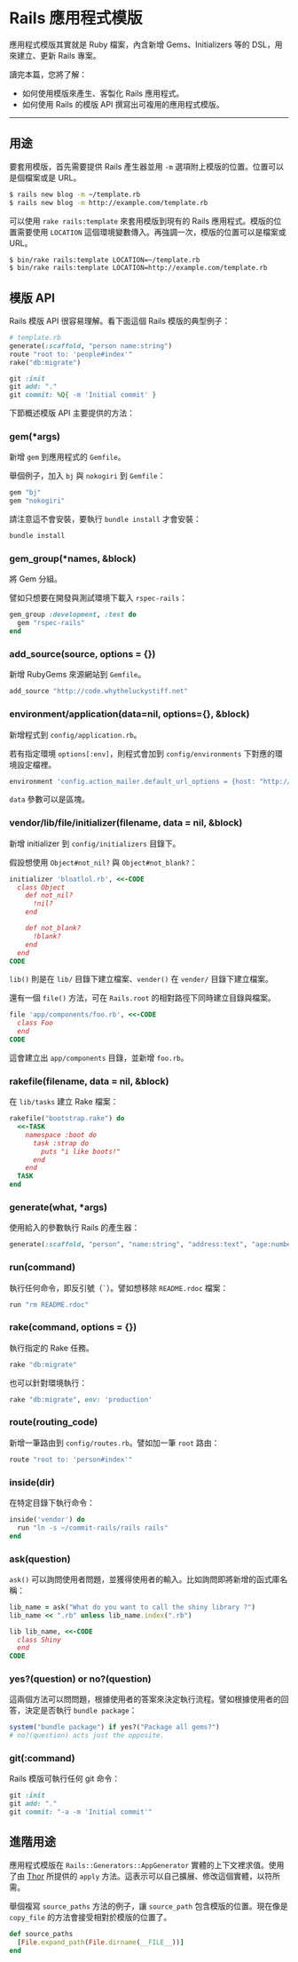 Rails 應用程式模版
=================

應用程式模版其實就是 Ruby 檔案，內含新增 Gems、Initializers 等的 DSL，用來建立、更新 Rails 專案。

讀完本篇，您將了解：

* 如何使用模版來產生、客製化 Rails 應用程式。
* 如何使用 Rails 的模版 API 撰寫出可複用的應用程式模版。

--------------------------------------------------------------------------------

用途
-----

要套用模版，首先需要提供 Rails 產生器並用 `-m` 選項附上模版的位置。位置可以是個檔案或是 URL。

```bash
$ rails new blog -m ~/template.rb
$ rails new blog -m http://example.com/template.rb
```

可以使用 `rake rails:template` 來套用模版到現有的 Rails 應用程式。模版的位置需要使用 `LOCATION` 這個環境變數傳入。再強調一次，模版的位置可以是檔案或 URL。

```bash
$ bin/rake rails:template LOCATION=~/template.rb
$ bin/rake rails:template LOCATION=http://example.com/template.rb
```

模版 API
------------

Rails 模版 API 很容易理解。看下面這個 Rails 模版的典型例子：

```ruby
# template.rb
generate(:scaffold, "person name:string")
route "root to: 'people#index'"
rake("db:migrate")

git :init
git add: "."
git commit: %Q{ -m 'Initial commit' }
```

下節概述模版 API 主要提供的方法：

### gem(*args)

新增 `gem` 到應用程式的 `Gemfile`。

舉個例子，加入 `bj` 與 `nokogiri` 到 `Gemfile`：

```ruby
gem "bj"
gem "nokogiri"
```

請注意這不會安裝，要執行 `bundle install` 才會安裝：

```bash
bundle install
```

### gem_group(*names, &block)

將 Gem 分組。

譬如只想要在開發與測試環境下載入 `rspec-rails`：

```ruby
gem_group :development, :test do
  gem "rspec-rails"
end
```

### add_source(source, options = {})

新增 RubyGems 來源網站到 `Gemfile`。

```ruby
add_source "http://code.whytheluckystiff.net"
```

### environment/application(data=nil, options={}, &block)

新增程式到 `config/application.rb`。

若有指定環境 `options[:env]`，則程式會加到 `config/environments` 下對應的環境設定檔裡。

```ruby
environment 'config.action_mailer.default_url_options = {host: "http://yourwebsite.example.com"}', env: 'production'
```

`data` 參數可以是區塊。

### vendor/lib/file/initializer(filename, data = nil, &block)

新增 initializer 到 `config/initializers` 目錄下。

假設想使用 `Object#not_nil?` 與 `Object#not_blank?`：

```ruby
initializer 'bloatlol.rb', <<-CODE
  class Object
    def not_nil?
      !nil?
    end

    def not_blank?
      !blank?
    end
  end
CODE
```

`lib()` 則是在 `lib/` 目錄下建立檔案、`vender()` 在 `vender/` 目錄下建立檔案。

還有一個 `file()` 方法，可在 `Rails.root` 的相對路徑下同時建立目錄與檔案。

```ruby
file 'app/components/foo.rb', <<-CODE
  class Foo
  end
CODE
```

這會建立出 `app/components` 目錄，並新增 `foo.rb`。

### rakefile(filename, data = nil, &block)

在 `lib/tasks` 建立 Rake 檔案：

```ruby
rakefile("bootstrap.rake") do
  <<-TASK
    namespace :boot do
      task :strap do
        puts "i like boots!"
      end
    end
  TASK
end
```

### generate(what, *args)

使用給入的參數執行 Rails 的產生器：

```ruby
generate(:scaffold, "person", "name:string", "address:text", "age:number")
```

### run(command)

執行任何命令，即反引號（`` ` ``）。譬如想移除 `README.rdoc` 檔案：

```ruby
run "rm README.rdoc"
```

### rake(command, options = {})

執行指定的 Rake 任務。

```ruby
rake "db:migrate"
```

也可以針對環境執行：

```ruby
rake "db:migrate", env: 'production'
```

### route(routing_code)

新增一筆路由到 `config/routes.rb`。譬如加一筆 `root` 路由：

```ruby
route "root to: 'person#index'"
```

### inside(dir)

在特定目錄下執行命令：

```ruby
inside('vendor') do
  run "ln -s ~/commit-rails/rails rails"
end
```

### ask(question)

`ask()` 可以詢問使用者問題，並獲得使用者的輸入。比如詢問即將新增的函式庫名稱：

```ruby
lib_name = ask("What do you want to call the shiny library ?")
lib_name << ".rb" unless lib_name.index(".rb")

lib lib_name, <<-CODE
  class Shiny
  end
CODE
```

### yes?(question) or no?(question)

這兩個方法可以問問題，根據使用者的答案來決定執行流程。譬如根據使用者的回答，決定是否執行 `bundle package`：

```ruby
system("bundle package") if yes?("Package all gems?")
# no?(question) acts just the opposite.
```

### git(:command)

Rails 模版可執行任何 git 命令：

```ruby
git :init
git add: "."
git commit: "-a -m 'Initial commit'"
```

進階用途
--------

應用程式模版在 `Rails::Generators::AppGenerator` 實體的上下文裡求值。使用了由 [Thor](https://github.com/erikhuda/thor/blob/master/lib/thor/actions.rb#L209) 所提供的 `apply` 方法。這表示可以自己擴展、修改這個實體，以符所需。

舉個複寫 `source_paths` 方法的例子，讓 `source_path` 包含模版的位置。現在像是 `copy_file` 的方法會接受相對於模版的位置了。

```ruby
def source_paths
  [File.expand_path(File.dirname(__FILE__))]
end
```
